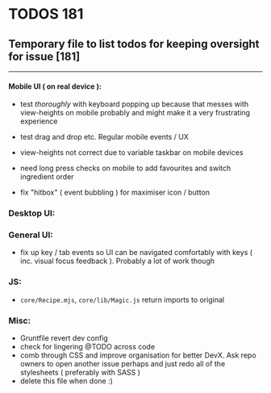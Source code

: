 # TODOS 181
## Temporary file to list todos for keeping oversight for issue [181]

---

#### Mobile UI ( on real device ):
- test *thoroughly* with keyboard popping up because that messes with view-heights on mobile probably and might make it a very frustrating experience
- test drag and drop etc. Regular mobile events / UX
- view-heights not correct due to variable taskbar on mobile devices

- need long press checks on mobile to add favourites and switch ingredient order
- fix "hitbox" ( event bubbling ) for maximiser icon / button

### Desktop UI:
### General UI:
- fix up key / tab events so UI can be navigated comfortably with keys ( inc. visual focus feedback ). Probably a lot of work though

### JS:
- `core/Recipe.mjs`, `core/lib/Magic.js` return imports to original

### Misc:
- Gruntfile revert dev config
- check for lingering @TODO across code
- comb through CSS and improve organisation for better DevX. Ask repo owners to open another issue perhaps and just redo all of the stylesheets ( preferably with SASS )
- delete this file when done :)

